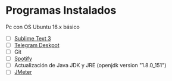 # Programas Instalados
Pc con OS Ubuntu 16.x básico

- [ ] [Sublime Text 3](https://www.sublimetext.com/)
- [ ] [Telegram Deskpot](https://desktop.telegram.org/)
- [ ] Git
- [ ] [Spotify](https://www.spotify.com/cl/download/linux/)
- [ ] Actualización de Java JDK y JRE (openjdk version "1.8.0_151")
- [ ] [JMeter](http://www-eu.apache.org/dist//jmeter/binaries/apache-jmeter-3.3.tgz)